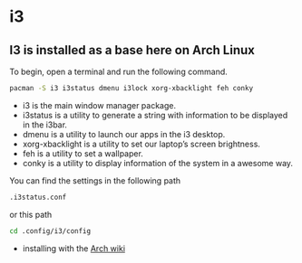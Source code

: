 # i3


## I3 is installed as a base here on Arch Linux


To begin, open a terminal and run the following command.
```sh
pacman -S i3 i3status dmenu i3lock xorg-xbacklight feh conky
```


- i3 is the main window manager package.
- i3status is a utility to generate a string with information to be displayed in the i3bar.
- dmenu is a utility to launch our apps in the i3 desktop.
- xorg-xbacklight is a utility to set our laptop’s screen brightness.
- feh is a utility to set a wallpaper.
- conky is a utility to display information of the system in a awesome way.


You can find the settings in the following path

```sh
.i3status.conf
```

or this path

```sh
cd .config/i3/config
```


* installing with the [Arch wiki](https://wiki.archlinux.org/title/i3#Installation)
